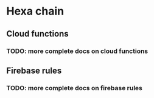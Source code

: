 # Hexa chain

## Cloud functions

### TODO: more complete docs on cloud functions

## Firebase rules

### TODO: more complete docs on firebase rules